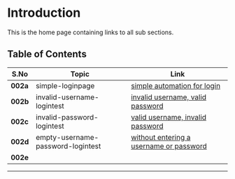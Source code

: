# Introduction
This is the home page containing links to all sub sections.

## Table of Contents

| **S.No**         | **Topic**                                                                                           | **Link**          |
|-------------------|-----------------------------------------------------------------------------------------------------|-------------------|
| **002a** | simple-loginpage | [simple automation for login](https://github.com/mnavyasree1906/selenium-automation-scripts/tree/feature/program/002-simple%20login%20page/002a-simple-loginpage)                         |
| **002b**              | invalid-username-logintest  | [invalid username, valid password](https://github.com/mnavyasree1906/selenium-automation-scripts/tree/feature/program/002-simple%20login%20page/002b-invalid-username-logintest)         |
| **002c**      | invalid-password-logintest | [valid username, invalid password](https://github.com/mnavyasree1906/selenium-automation-scripts/tree/feature/program/002-simple%20login%20page/002c-invalid-password-logintest)                         
| **002d**      | empty-username-password-logintest | [without entering a username or password](https://github.com/mnavyasree1906/selenium-automation-scripts/tree/feature/program/002-simple%20login%20page/002d-empty-username-password-logintest)                         
| **002e**         |  |                          


---

